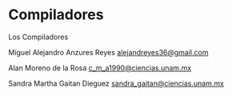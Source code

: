 # Compiladores


Los Compiladores

Miguel Alejandro Anzures Reyes alejandreyes36@gmail.com

Alan Moreno de la Rosa c_m_a1990@ciencias.unam.mx

Sandra Martha Gaitan Dieguez  sandra_gaitan@ciencias.unam.mx
